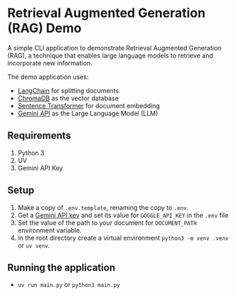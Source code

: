 # Retrieval Augmented Generation (RAG) Demo

A simple CLI application to demonstrate Retrieval Augmented Generation (RAG), a technique that enables large language 
models to retrieve and incorporate new information.

The demo application uses:
* [LangChain](https://python.langchain.com/docs/tutorials/rag/#splitting-documents) for splitting documents
* [ChromaDB](https://docs.trychroma.com/docs/overview/introduction) as the vector database
* [Sentence Transformer](https://www.sbert.net/docs/quickstart.html) for document embedding
* [Gemini API](https://ai.google.dev/gemini-api/docs/quickstart) as the Large Language Model (LLM)

## Requirements
1. Python 3
2. UV
3. Gemini API Key

## Setup

1. Make a copy of `.env.template`, renaming the copy to `.env`.
2. Get a [Gemini API key](https://ai.google.dev/gemini-api/docs/api-key) and set its value for `GOGGLE_API_KEY` in the `.env` file
3. Set the value of the path to your document for `DOCUMENT_PATH` environment variable.
4. In the root directory create a virtual environment `python3 -m venv .venv` or `uv venv`.

## Running the application

* `uv run main.py` or `python3 main.py`
